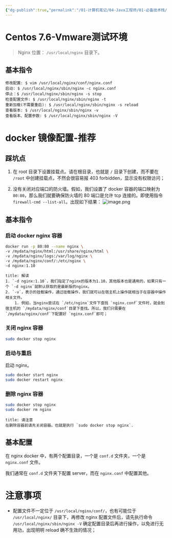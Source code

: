 ```yaml
---
{"dg-publish":true,"permalink":"/01-计算机笔记/04-Java工程师/01-必备技术栈/Nginx/02-config/001-Nginx-生产环境搭建/","tags":["personal/blog","program/tech/nginx"]}
---
```


# Centos 7.6-Vmware测试环境
>Nginx 位置： `/usr/local/nginx` 目录下。
## 基本指令
```text
修改配置: $ vim /usr/local/nginx/conf/nginx.conf
启动: $ /usr/local/nginx/sbin/nginx -c nginx.conf
停止：$ /usr/local/nginx/sbin/nginx -s stop
检查配置文件: $ /usr/local/nginx/sbin/nginx -t
重新加载(不需要重启): $ /usr/local/nginx/sbin/nginx -s reload
查看版本: $ /usr/local/nginx/sbin/nginx -v
查看版本、配置参数: $ /usr/local/nginx/sbin/nginx -V
```

# docker 镜像配置-推荐
## 踩坑点
1. 在 root 目录下设置挂载点。请在根目录，也就是 `/` 目录下创建，而不要在 `/root` 中创建挂载点，不然会很容易报 403 forbidden，显示没有权限访问；

2. 没有关闭对应端口的防火墙。假如，我们设置了 docker 容器的端口映射为 `80:80`，那么我们就要确保防火墙的 80 端口是允许 tcp 连接的。即使用指令 `firewall-cmd --list-all`。出现如下结果：
	![image.png](https://yelanyanyu-img-bed.oss-cn-hangzhou.aliyuncs.com/img/blog/2024/02/20240209175444.png)
## 基本指令
### 启动 docker nginx 容器
```bash
docker run -p 80:80 --name nginx \
-v /mydata/nginx/html:/usr/share/nginx/html \
-v /mydata/nginx/logs:/var/log/nginx \
-v /mydata/nginx/conf/:/etc/nginx \
-d nginx:1.10
```

```ad-note
title: 解读
1. `-d nginx:1.10`，我们指定了nginx的版本为1.10，其他版本也是通用的，如果只有一个 `-d nginx`就默认获取的是最新版的nginx。
2. `-v`，表示的挂载操作，通过挂载操作，我们就可以在宿主机上操作就相当于在容器中操作相关文件。
	1. 例如，当nginx尝试在 `/etc/nginx`文件下查找 `nginx.conf`文件时，就会到宿主机的 `/mydata/nginx/conf`目录下查找。所以，我们只需要在 `/mydata/nginx/conf`下配置好 `nginx.conf`即可；

```

### 关闭 nginx 容器
```bash
sudo docker stop nginx
```

### 启动与重启
启动 nginx。
```bash
sudo docker start nginx
sudo docker restart nginx
```

### 删除 nginx 容器
```bash
sudo docker stop nginx
sudo docker rm nginx
```

```ad-important
title: 请注意
在删除容器前请先关闭容器。也就是执行 `sudo docker stop nginx`.
```

## 基本配置
在 nginx docker 中，有两个配置目录，一个是 `conf.d` 文件夹，一个是 `nginx.conf` 文件。

我们通常在 `conf.d` 文件夹下配置 server，而在 `nginx.conf` 中配置其他。

# 注意事项
+ 配置文件不一定位于 `/usr/local/nginx/conf/`，也有可能位于 `/usr/local/nginx/` 目录下，再修改 nginx 配置文件后，请先执行命令 `/usr/local/nginx/sbin/nginx -V` 确定配置目录后再进行操作，以免进行无用功，出现明明 reload 确不生效的情况；

